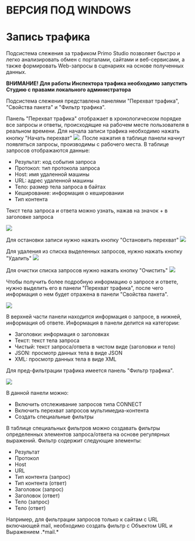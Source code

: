 # ВЕРСИЯ ПОД WINDOWS

# Запись трафика

Подсистема слежения за трафиком Primo Studio позволяет быстро и легко анализировать обмен с порталами, сайтами и веб-сервисами, а также формировать Web-запросы в сценариях на основе полученных данных.

**ВНИМАНИЕ! Для работы Инспектора трафика необходимо запустить Студию с правами локального администратора**

Подсистема слежения представлена панелями "Перехват трафика", "Свойства пакета" и "Фильтр трафика".

Панель "Перехват трафика" отображает в хронологическом порядке все запросы и ответы, происходящие на рабочем месте пользователя в реальном времени. Для начала записи трафика необходимо нажать кнопку "Начать перехват" ![](<../../.gitbook/assets/0 (83).png>). После нажатия в таблице панели начнут появляться запросы, производимы с рабочего места. В таблице запросов отображаются данные:

* Результат: код события запроса
* Протокол: тип протокола запроса
* Host: имя удаленной машины
* URL: адрес удаленной машины
* Тело: размер тела запроса в байтах
* Кеширование: информация о кешировании
* Тип контента

Текст тела запроса и ответа можно узнать, нажав на значок + в заголовке запроса

![](<../../.gitbook/assets/1 (89).png>)

Для остановки записи нужно нажать кнопку "Остановить перехват" ![](../../.gitbook/assets/2.png)

Для удаления из списка выделенных запросов, нужно нажать кнопку "Удалить" ![](<../../.gitbook/assets/10 (2) (1) (2) (1) (1) (1) (2) (1) (2).png>)

Для очистки списка запросов нужно нажать кнопку "Очистить" ![](../../.gitbook/assets/4.png)

Чтобы получить более подробную информацию о запросе и ответе, нужно выделить его в панели "Перехват трафика", после чего информация о нем будет отражена в панели "Свойства пакета".

![](../../.gitbook/assets/5.png)

В верхней части панели находится информация о запросе, в нижней, информация об ответе. Информация в панели делится на категории:

* Заголовки: информация о заголовках
* Текст: текст тела запроса
* Чистый: текст запроса/ответа в чистом виде (заголовки и тело)
* JSON: просмотр данных тела в виде JSON
* XML: просмотр данных тела в виде XML

Для пред-фильтрации трафика имеется панель "Фильтр трафика".

![](../../.gitbook/assets/6.png)

В данной панели можно:

* Включить отслеживание запросов типа CONNECT
* Включить перехват запросов мультимедиа-контента
* Создать специальные фильтры

В таблице специальных фильтров можно создавать фильтры определенных элементов запроса/ответа на основе регулярных выражений. Фильтр содержит следующие элементы:

* Результат
* Протокол
* Host
* URL
* Тип контента (запрос)
* Тип контента (ответ)
* Заголовок (запрос)
* Заголовок (ответ)
* Тело (запрос)
* Тело (ответ)

Например, для фильтрации запросов только к сайтам с URL включающей mail, необходимо создать фильтр с Объектом URL и Выражением .\*mail.\*
